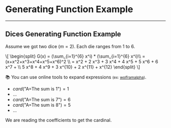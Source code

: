 # Generating Function Example

<hr class="sep-both">

## Dices Generating Function Example

<div class="row row-cols-lg-2"><div>

Assume we got two dice ($m=2$). Each die ranges from $1$ to $6$.

<div>
\[
\begin{split}
G(x) = (\sum_{i=1}^{6} x^i) * (\sum_{i=1}^{6} x^i)\\
= (x+x^2+x^3+x^4+x^5+x^6)^2 \\
= 
x^2 + 
2 x^3 +
3 x^4 + 
4 x^5 + 
5 x^6 + 
6 x^7 + \\
5 x^8 + 
4 x^9 + 
3 x^{10} + 
2 x^{11} + 
x^{12}
\end{split}
\]
</div>

📚 You can use online tools to expand expressions <small>(ex: [wolframalpha](https://www.wolframalpha.com/input/?i=%28x%2Bx%5E2%2Bx%5E3%2Bx%5E4%2Bx%5E5%2Bx%5E6%29%5E2))</small>.
</div><div>

* $card(\text{"A=The sum is 1"}) = 1$
* ...
* $card(\text{"A=The sum is 7"}) = 6$
* $card(\text{"A=The sum is 8"}) = 5$
* ...

We are reading the coefficients to get the cardinal.
</div></div>